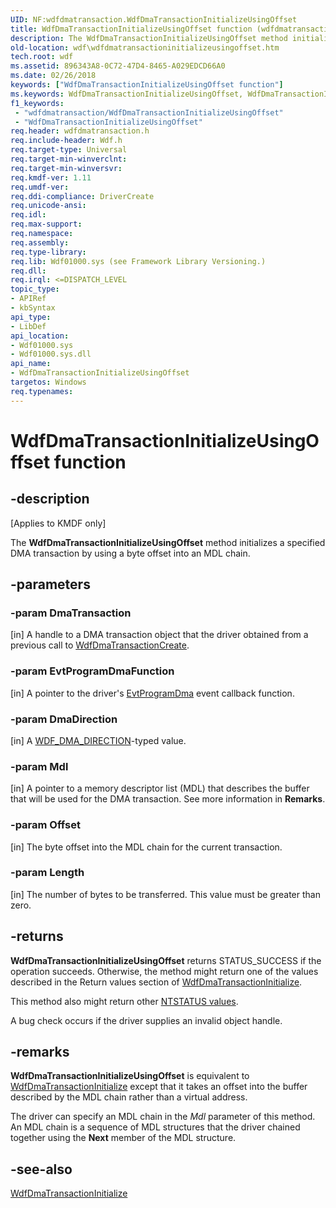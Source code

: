 ```yaml
---
UID: NF:wdfdmatransaction.WdfDmaTransactionInitializeUsingOffset
title: WdfDmaTransactionInitializeUsingOffset function (wdfdmatransaction.h)
description: The WdfDmaTransactionInitializeUsingOffset method initializes a specified DMA transaction by using a byte offset into an MDL chain.
old-location: wdf\wdfdmatransactioninitializeusingoffset.htm
tech.root: wdf
ms.assetid: 896343A8-0C72-47D4-8465-A029EDCD66A0
ms.date: 02/26/2018
keywords: ["WdfDmaTransactionInitializeUsingOffset function"]
ms.keywords: WdfDmaTransactionInitializeUsingOffset, WdfDmaTransactionInitializeUsingOffset method, kmdf.wdfdmatransactioninitializeusingoffset, wdf.wdfdmatransactioninitializeusingoffset, wdfdmatransaction/WdfDmaTransactionInitializeUsingOffset
f1_keywords:
 - "wdfdmatransaction/WdfDmaTransactionInitializeUsingOffset"
 - "WdfDmaTransactionInitializeUsingOffset"
req.header: wdfdmatransaction.h
req.include-header: Wdf.h
req.target-type: Universal
req.target-min-winverclnt: 
req.target-min-winversvr: 
req.kmdf-ver: 1.11
req.umdf-ver: 
req.ddi-compliance: DriverCreate
req.unicode-ansi: 
req.idl: 
req.max-support: 
req.namespace: 
req.assembly: 
req.type-library: 
req.lib: Wdf01000.sys (see Framework Library Versioning.)
req.dll: 
req.irql: <=DISPATCH_LEVEL
topic_type:
- APIRef
- kbSyntax
api_type:
- LibDef
api_location:
- Wdf01000.sys
- Wdf01000.sys.dll
api_name:
- WdfDmaTransactionInitializeUsingOffset
targetos: Windows
req.typenames: 
---
```


# WdfDmaTransactionInitializeUsingOffset function


## -description


<p class="CCE_Message">[Applies to KMDF only]</p>

The 
   <b>WdfDmaTransactionInitializeUsingOffset</b> method initializes a specified DMA transaction by using a byte offset into an MDL chain.


## -parameters




### -param DmaTransaction 
[in]
A handle to a DMA transaction object that the driver obtained from a previous call to <a href="https://docs.microsoft.com/windows-hardware/drivers/ddi/wdfdmatransaction/nf-wdfdmatransaction-wdfdmatransactioncreate">WdfDmaTransactionCreate</a>.


### -param EvtProgramDmaFunction 
[in]
A pointer to the driver's <a href="https://docs.microsoft.com/windows-hardware/drivers/ddi/wdfdmatransaction/nc-wdfdmatransaction-evt_wdf_program_dma">EvtProgramDma</a> event callback function. 


### -param DmaDirection 
[in]
A <a href="https://docs.microsoft.com/windows-hardware/drivers/ddi/wdfdmaenabler/ne-wdfdmaenabler-_wdf_dma_direction">WDF_DMA_DIRECTION</a>-typed value.


### -param Mdl 
[in]
A pointer to a memory descriptor list (MDL) that describes the buffer that will be used for the DMA transaction. See more information in <b>Remarks</b>.


### -param Offset 
[in]
The byte offset into the MDL chain for the current transaction.


### -param Length 
[in]
The number of bytes to be transferred. This value must be greater than zero.


## -returns



<b>WdfDmaTransactionInitializeUsingOffset</b> returns STATUS_SUCCESS if the operation succeeds. Otherwise, the method might return one of the values described in the Return values section of <a href="https://docs.microsoft.com/windows-hardware/drivers/ddi/wdfdmatransaction/nf-wdfdmatransaction-wdfdmatransactioninitialize">WdfDmaTransactionInitialize</a>.

This method also might return other <a href="https://docs.microsoft.com/windows-hardware/drivers/kernel/ntstatus-values">NTSTATUS values</a>.

A bug check occurs if the driver supplies an invalid object handle.






## -remarks



<b>WdfDmaTransactionInitializeUsingOffset</b> is equivalent to <a href="https://docs.microsoft.com/windows-hardware/drivers/ddi/wdfdmatransaction/nf-wdfdmatransaction-wdfdmatransactioninitialize">WdfDmaTransactionInitialize</a> except that it takes an offset into the buffer described by the MDL chain rather than a virtual address.

The driver can specify an MDL chain in the <i>Mdl</i> parameter of this method. An MDL chain is a sequence of MDL structures that the driver chained together using the <b>Next</b> member of the MDL structure.




## -see-also




<a href="https://docs.microsoft.com/windows-hardware/drivers/ddi/wdfdmatransaction/nf-wdfdmatransaction-wdfdmatransactioninitialize">WdfDmaTransactionInitialize</a>
 

 

